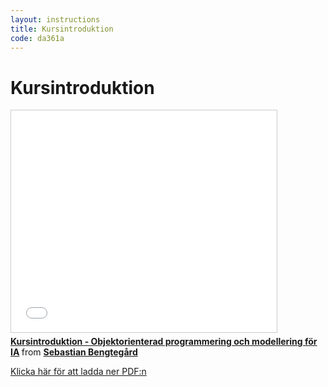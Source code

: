 ```yaml
---
layout: instructions
title: Kursintroduktion
code: da361a
---
```


# Kursintroduktion

<div class="video">
    <iframe src="//www.slideshare.net/slideshow/embed_code/key/sUIRr9eDgHwpYh" width="425" height="355" frameborder="0" marginwidth="0" marginheight="0" scrolling="no" style="border:1px solid #CCC; border-width:1px; margin-bottom:5px; max-width: 100%;" allowfullscreen> </iframe> <div style="margin-bottom:5px"> <strong> <a href="//www.slideshare.net/sebbarn/kursintroduktion-objektorienterad-programmering-och-modellering-fr-ia" title="Kursintroduktion - Objektorienterad programmering och modellering för IA" target="_blank">Kursintroduktion - Objektorienterad programmering och modellering för IA</a> </strong> from <strong><a href="//www.slideshare.net/sebbarn" target="_blank">Sebastian Bengtegård</a></strong> </div>
</div>

[Klicka här för att ladda ner PDF:n](/assets/pdf/kursintroduktion_da361a.pdf)

